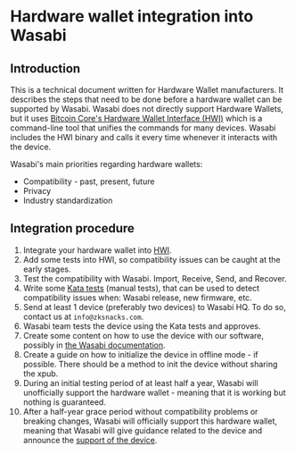 # Hardware wallet integration into Wasabi 

## Introduction 

This is a technical document written for Hardware Wallet manufacturers. It describes the steps that need to be done before a hardware wallet can be supported by Wasabi. 
Wasabi does not directly support Hardware Wallets, but it uses [Bitcoin Core's Hardware Wallet Interface (HWI)](https://github.com/bitcoin-core/HWI) which is a command-line tool that unifies the commands for many devices. Wasabi includes the HWI binary and calls it every time whenever it interacts with the device. 

Wasabi's main priorities regarding hardware wallets:
- Compatibility - past, present, future
- Privacy
- Industry standardization

## Integration procedure

1. Integrate your hardware wallet into [HWI](https://github.com/bitcoin-core/HWI).
2. Add some tests into HWI, so compatibility issues can be caught at the early stages.
3. Test the compatibility with Wasabi. Import, Receive, Send, and Recover.
4. Write some [Kata tests](https://github.com/zkSNACKs/WalletWasabi/blob/master/WalletWasabi.Tests/AcceptanceTests/HwiKatas.cs) (manual tests), that can be used to detect compatibility issues when: Wasabi release, new firmware, etc.
5. Send at least 1 device (preferably two devices) to Wasabi HQ. To do so, contact us at `info@zksnacks.com`.
6. Wasabi team tests the device using the Kata tests and approves.
7. Create some content on how to use the device with our software, possibly in [the Wasabi documentation](https://github.com/zkSNACKs/WasabiDoc/blob/master/docs/using-wasabi/ColdWasabi.md).
8. Create a guide on how to initialize the device in offline mode - if possible. There should be a method to init the device without sharing the xpub.
9. During an initial testing period of at least half a year, Wasabi will unofficially support the hardware wallet - meaning that it is working but nothing is guaranteed. 
10. After a half-year grace period without compatibility problems or breaking changes, Wasabi will officially support this hardware wallet, meaning that Wasabi will give guidance related to the device and announce the [support of the device](https://github.com/zkSNACKs/WalletWasabi/blob/master/WalletWasabi.Documentation/WasabiCompatibility.md).
